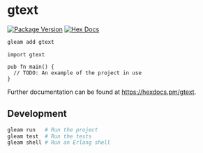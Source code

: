 # gtext

[![Package Version](https://img.shields.io/hexpm/v/gtext)](https://hex.pm/packages/gtext)
[![Hex Docs](https://img.shields.io/badge/hex-docs-ffaff3)](https://hexdocs.pm/gtext/)

```sh
gleam add gtext
```
```gleam
import gtext

pub fn main() {
  // TODO: An example of the project in use
}
```

Further documentation can be found at <https://hexdocs.pm/gtext>.

## Development

```sh
gleam run   # Run the project
gleam test  # Run the tests
gleam shell # Run an Erlang shell
```
